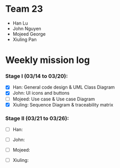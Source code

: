 # Team 23

- Han Lu
- John Nguyen
- Mojeed George
- Xiuling Pan

# Weekly mission log

### Stage I (03/14 to 03/20):

- [x] Han: General code design & UML Class Diagram
- [x] John: UI icons and buttons
- [ ] Mojeed: Use case & Use case Diagram
- [x] Xiuling: Sequence Diagram & traceability matrix

### Stage II (03/21 to 03/26):

- [ ] Han: 
- [ ] John: 
- [ ] Mojeed: 
- [ ] Xiuling: 

